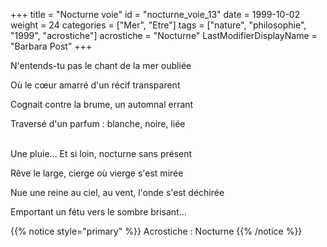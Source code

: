 +++
title = "Nocturne voie"
id = "nocturne_voie_13"
date = 1999-10-02
weight = 24
categories = ["Mer", "Etre"]
tags = ["nature", "philosophie", "1999", "acrostiche"]
acrostiche = "Nocturne"
LastModifierDisplayName = "Barbara Post"
+++

N'entends-tu pas le chant de la mer oubliée

Où le cœur amarré d'un récif transparent

Cognait contre la brume, un automnal errant

Traversé d'un parfum : blanche, noire, liée

 \
Une pluie... Et si loin, nocturne sans présent

Rêve le large, cierge où vierge s'est mirée

Nue une reine au ciel, au vent, l'onde s'est déchirée

Emportant un fétu vers le sombre brisant...

{{% notice style="primary" %}}
Acrostiche : Nocturne
{{% /notice %}}
